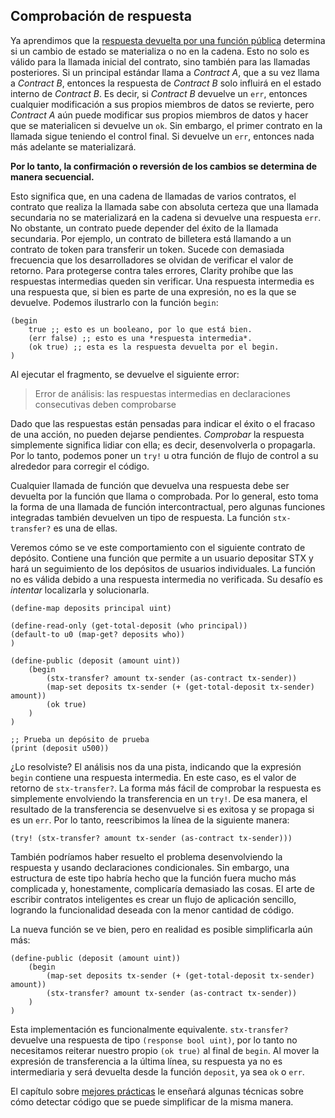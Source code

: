 ## Comprobación de respuesta

Ya aprendimos que la
[respuesta devuelta por una función pública](ch05-01-public-functions.md) determina
si un cambio de estado se materializa o no en la cadena. Esto no solo es válido
para la llamada inicial del contrato, sino también para las llamadas posteriores. Si un principal
estándar llama a _Contract A_, que a su vez llama a _Contract B_, entonces
la respuesta de _Contract B_ solo influirá en el estado interno de _Contract
B_. Es decir, si _Contract B_ devuelve un `err`, entonces cualquier modificación a
sus propios miembros de datos se revierte, pero _Contract A_ aún puede modificar sus propios
miembros de datos y hacer que se materialicen si devuelve un `ok`. Sin embargo,
el primer contrato en la llamada sigue teniendo el control final. Si devuelve un
`err`, entonces nada más adelante se materializará.

**Por lo tanto, la confirmación o reversión de los cambios se determina de manera secuencial.**

Esto significa que, en una cadena de llamadas de varios contratos, el contrato que realiza la llamada sabe con
absoluta certeza que una llamada secundaria no se materializará en la cadena si devuelve
una respuesta `err`. No obstante, un contrato puede depender del éxito de la llamada secundaria. Por ejemplo, un contrato de billetera está llamando a un contrato de token
para transferir un token. Sucede con demasiada frecuencia que los desarrolladores se olvidan de verificar
el valor de retorno. Para protegerse contra tales errores, Clarity prohíbe que las respuestas intermedias
queden sin verificar. Una respuesta intermedia es una respuesta que,
si bien es parte de una expresión, no es la que se devuelve. Podemos ilustrarlo
con la función `begin`:

```Clarity
(begin
	true ;; esto es un booleano, por lo que está bien.
	(err false) ;; esto es una *respuesta intermedia*.
	(ok true) ;; esta es la respuesta devuelta por el begin.
)
```

Al ejecutar el fragmento, se devuelve el siguiente error:

> Error de análisis: las respuestas intermedias en declaraciones consecutivas deben
> comprobarse

Dado que las respuestas están pensadas para indicar el éxito o el fracaso de una acción, no pueden dejarse pendientes. _Comprobar_ la respuesta simplemente significa lidiar con ella;
es decir, desenvolverla o propagarla. Por lo tanto, podemos poner un `try!` u
otra función de flujo de control a su alrededor para corregir el código.

Cualquier llamada de función que devuelva una respuesta debe ser devuelta por la función que llama o comprobada. Por lo general, esto toma la forma de una llamada de función
intercontractual, pero algunas funciones integradas también devuelven un tipo de respuesta. La función
`stx-transfer?` es una de ellas.

Veremos cómo se ve este comportamiento con el siguiente contrato de depósito.
Contiene una función que permite a un usuario depositar STX y hará un seguimiento de los
depósitos de usuarios individuales. La función no es válida debido a una respuesta intermedia no verificada. Su desafío es _intentar_ localizarla y solucionarla.

```Clarity,{"setup":["::mint_stx ST000000000000000000002AMW42H 10000000"]}
(define-map deposits principal uint)

(define-read-only (get-total-deposit (who principal))
(default-to u0 (map-get? deposits who))
)

(define-public (deposit (amount uint))
	(begin
		(stx-transfer? amount tx-sender (as-contract tx-sender))
		(map-set deposits tx-sender (+ (get-total-deposit tx-sender) amount))
		(ok true)
	)
)

;; Prueba un depósito de prueba
(print (deposit u500))
```

¿Lo resolviste? El análisis nos da una pista, indicando que la expresión `begin`
contiene una respuesta intermedia. En este caso, es el valor de retorno de `stx-transfer?`. La forma más fácil de comprobar la respuesta es simplemente
envolviendo la transferencia en un `try!`. De esa manera, el resultado de la transferencia
se desenvuelve si es exitosa y se propaga si es un `err`. Por lo tanto, reescribimos
la línea de la siguiente manera:

```Clarity,{"nonplayable":true}
(try! (stx-transfer? amount tx-sender (as-contract tx-sender)))
```

También podríamos haber resuelto el problema desenvolviendo la respuesta y usando
declaraciones condicionales. Sin embargo, una estructura de este tipo habría hecho que la función fuera mucho más complicada y, honestamente, complicaría demasiado las cosas. El arte de escribir contratos
inteligentes es crear un flujo de aplicación sencillo, logrando la funcionalidad deseada con la menor cantidad de código.

La nueva función se ve bien, pero en realidad es posible simplificarla
aún más:

```Clarity,{"nonplayable":true}
(define-public (deposit (amount uint))
	(begin
		(map-set deposits tx-sender (+ (get-total-deposit tx-sender) amount))
		(stx-transfer? amount tx-sender (as-contract tx-sender))
	)
)
```

Esta implementación es funcionalmente equivalente. `stx-transfer?` devuelve una
respuesta de tipo `(response bool uint)`, por lo tanto no necesitamos reiterar
nuestro propio `(ok true)` al final de `begin`. Al mover la expresión de transferencia
a la última línea, su respuesta ya no es intermediaria y será devuelta desde la función `deposit`, ya sea `ok` o `err`.

El capítulo sobre [mejores prácticas](ch14-00-best-practices.md) le enseñará algunas
técnicas sobre cómo detectar código que se puede simplificar de la misma manera.

